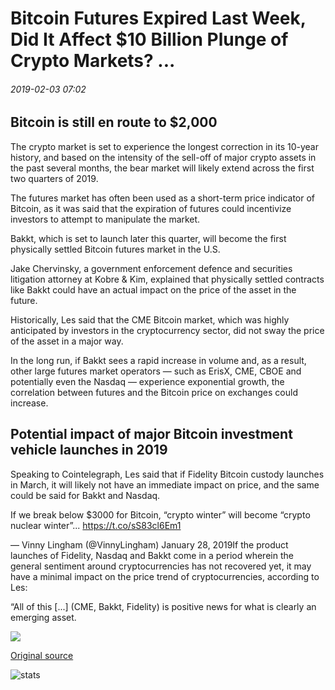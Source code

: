 # Bitcoin Futures Expired Last Week, Did It Affect $10 Billion Plunge of Crypto Markets? ...

###### 2019-02-03 07:02

## Bitcoin is still en route to $2,000

The crypto market is set to experience the longest correction in its 10-year history, and based on the intensity of the sell-off of major crypto assets in the past several months, the bear market will likely extend across the first two quarters of 2019.

The futures market has often been used as a short-term price indicator of Bitcoin, as it was said that the expiration of futures could incentivize investors to attempt to manipulate the market.

Bakkt, which is set to launch later this quarter, will become the first physically settled Bitcoin futures market in the U.S.

Jake Chervinsky, a government enforcement defence and securities litigation attorney at Kobre & Kim, explained that physically settled contracts like Bakkt could have an actual impact on the price of the asset in the future.

Historically, Les said that the CME Bitcoin market, which was highly anticipated by investors in the cryptocurrency sector, did not sway the price of the asset in a major way.

In the long run, if Bakkt sees a rapid increase in volume and, as a result, other large futures market operators — such as ErisX, CME, CBOE and potentially even the Nasdaq — experience exponential growth, the correlation between futures and the Bitcoin price on exchanges could increase.

## Potential impact of major Bitcoin investment vehicle launches in 2019

Speaking to Cointelegraph, Les said that if Fidelity Bitcoin custody launches in March, it will likely not have an immediate impact on price, and the same could be said for Bakkt and Nasdaq.

If we break below $3000 for Bitcoin, “crypto winter” will become “crypto nuclear winter”... https://t.co/sS83cl6Em1

— Vinny Lingham (@VinnyLingham) January 28, 2019If the product launches of Fidelity, Nasdaq and Bakkt come in a period wherein the general sentiment around cryptocurrencies has not recovered yet, it may have a minimal impact on the price trend of cryptocurrencies, according to Les:

“All of this \[...\] (CME, Bakkt, Fidelity) is positive news for what is clearly an emerging asset.

![](https://s3.cointelegraph.com/storage/uploads/view/349ac9f6d9d77c6b0d4b447caa1cda1b.png)

[Original source](https://cointelegraph.com/news/bitcoin-futures-expired-last-week-did-it-affect-10-billion-plunge-of-crypto-markets)

![stats](https://c.statcounter.com/11760860/0/a89fa40b/1/ "stats")